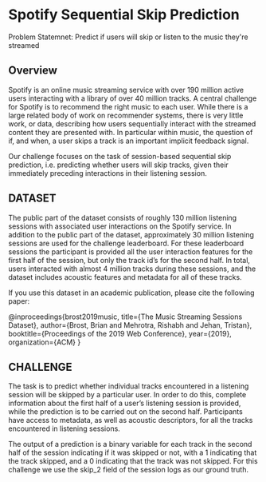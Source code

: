 # Spotify Sequential Skip Prediction

Problem Statemnet: Predict if users will skip or listen to the music they're streamed

## Overview
Spotify is an online music streaming service with over 190 million active users interacting with a library of over 40 million tracks. A central challenge for Spotify is to recommend the right music to each user. While there is a large related body of work on recommender systems, there is very little work, or data, describing how users sequentially interact with the streamed content they are presented with. In particular within music, the question of if, and when, a user skips a track is an important implicit feedback signal.

Our challenge focuses on the task of session-based sequential skip prediction, i.e. predicting whether users will skip tracks, given their immediately preceding interactions in their listening session.

## DATASET
The public part of the dataset consists of roughly 130 million listening sessions with associated user interactions on the Spotify service. In addition to the public part of the dataset, approximately 30 million listening sessions are used for the challenge leaderboard. For these leaderboard sessions the participant is provided all the user interaction features for the first half of the session, but only the track id’s for the second half. In total, users interacted with almost 4 million tracks during these sessions, and the dataset includes acoustic features and metadata for all of these tracks.

If you use this dataset in an academic publication, please cite the following paper:

@inproceedings{brost2019music, title={The Music Streaming Sessions Dataset}, author={Brost, Brian and Mehrotra, Rishabh and Jehan, Tristan}, booktitle={Proceedings of the 2019 Web Conference}, year={2019}, organization={ACM} }

## CHALLENGE
The task is to predict whether individual tracks encountered in a listening session will be skipped by a particular user. In order to do this, complete information about the first half of a user’s listening session is provided, while the prediction is to be carried out on the second half. Participants have access to metadata, as well as acoustic descriptors, for all the tracks encountered in listening sessions.

The output of a prediction is a binary variable for each track in the second half of the session indicating if it was skipped or not, with a 1 indicating that the track skipped, and a 0 indicating that the track was not skipped. For this challenge we use the skip_2 field of the session logs as our ground truth.
